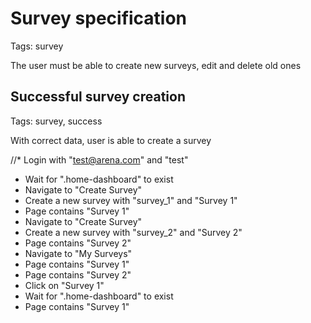 # Survey specification
Tags: survey

The user must be able to create new surveys, edit and delete old ones

## Successful survey creation 
Tags: survey, success

With correct data, user is able to create a survey

//* Login with "test@arena.com" and "test"
* Wait for ".home-dashboard" to exist
* Navigate to "Create Survey"
* Create a new survey with "survey_1" and "Survey 1"
* Page contains "Survey 1"
* Navigate to "Create Survey"
* Create a new survey with "survey_2" and "Survey 2"
* Page contains "Survey 2"
* Navigate to "My Surveys"
* Page contains "Survey 1"
* Page contains "Survey 2"
* Click on "Survey 1"
* Wait for ".home-dashboard" to exist
* Page contains "Survey 1"